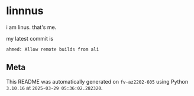 # linnnus

i am linus. that's me.

my latest commit is

```
ahmed: Allow remote builds from ali
```

## Meta

This README was automatically generated on `fv-az2202-605` using Python
`3.10.16` at `2025-03-29 05:36:02.282320`.
